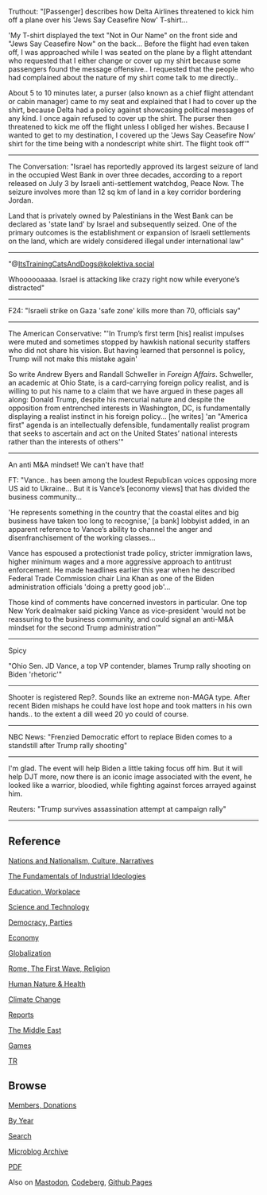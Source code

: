 
Truthout: "[Passenger] describes how Delta Airlines threatened to kick
him off a plane over his 'Jews Say Ceasefire Now' T-shirt...

'My T-shirt displayed the text "Not in Our Name" on the front side and
"Jews Say Ceasefire Now" on the back... Before the flight had even
taken off, I was approached while I was seated on the plane by a
flight attendant who requested that I either change or cover up my
shirt because some passengers found the message offensive.. I
requested that the people who had complained about the nature of my
shirt come talk to me directly..

About 5 to 10 minutes later, a purser (also known as a chief flight
attendant or cabin manager) came to my seat and explained that I had
to cover up the shirt, because Delta had a policy against showcasing
political messages of any kind. I once again refused to cover up the
shirt. The purser then threatened to kick me off the flight unless I
obliged her wishes. Because I wanted to get to my destination, I
covered up the 'Jews Say Ceasefire Now' shirt for the time being with
a nondescript white shirt. The flight took off'"

---

The Conversation: "Israel has reportedly approved its largest seizure
of land in the occupied West Bank in over three decades, according to
a report released on July 3 by Israeli anti-settlement watchdog, Peace
Now. The seizure involves more than 12 sq km of land in a key corridor
bordering Jordan.

Land that is privately owned by Palestinians in the West Bank can be
declared as 'state land' by Israel and subsequently seized. One of the
primary outcomes is the establishment or expansion of Israeli
settlements on the land, which are widely considered illegal under
international law"

---

"@ItsTrainingCatsAndDogs@kolektiva.social

Whoooooaaaa. Israel is attacking like crazy right now while everyone’s distracted"

---

F24: "Israeli strike on Gaza 'safe zone' kills more than 70, officials say"

---

The American Conservative: "'In Trump’s first term [his] realist
impulses were muted and sometimes stopped by hawkish national security
staffers who did not share his vision. But having learned that
personnel is policy, Trump will not make this mistake again'

So write Andrew Byers and Randall Schweller in *Foreign Affairs*.
Schweller, an academic at Ohio State, is a card-carrying foreign
policy realist, and is willing to put his name to a claim that we have
argued in these pages all along: Donald Trump, despite his mercurial
nature and despite the opposition from entrenched interests in
Washington, DC, is fundamentally displaying a realist instinct in his
foreign policy... [he writes] 'an "America first" agenda is an
intellectually defensible, fundamentally realist program that seeks to
ascertain and act on the United States’ national interests rather than
the interests of others'"

---

An anti M&A mindset! We can't have that!

FT: "Vance.. has been among the loudest Republican voices opposing
more US aid to Ukraine... But it is Vance’s [economy views] that has
divided the business community...

'He represents something in the country that the coastal elites and
big business have taken too long to recognise,' [a bank] lobbyist
added, in an apparent reference to Vance’s ability to channel the
anger and disenfranchisement of the working classes...

Vance has espoused a protectionist trade policy, stricter immigration
laws, higher minimum wages and a more aggressive approach to antitrust
enforcement. He made headlines earlier this year when he described
Federal Trade Commission chair Lina Khan as one of the Biden
administration officials 'doing a pretty good job'...

Those kind of comments have concerned investors in particular. One top
New York dealmaker said picking Vance as vice-president 'would not be
reassuring to the business community, and could signal an anti-M&A
mindset for the second Trump administration'"

---

Spicy

"Ohio Sen. JD Vance, a top VP contender, blames Trump rally shooting
on Biden 'rhetoric'"

---

Shooter is registered Rep?. Sounds like an extreme non-MAGA
type. After recent Biden mishaps he could have lost hope and took
matters in his own hands..  to the extent a dill weed 20 yo could of
course.

---

NBC News: "Frenzied Democratic effort to replace Biden comes to a
standstill after Trump rally shooting"

---

I'm glad. The event will help Biden a little taking focus off him. But
it will help DJT more, now there is an iconic image associated with
the event, he looked like a warrior, bloodied, while fighting against
forces arrayed against him.

Reuters: "Trump survives assassination attempt at campaign rally"

---

## Reference

[Nations and Nationalism, Culture, Narratives](0119/2013/02/nations-and-nationalism.html)

[The Fundamentals of Industrial Ideologies](0119/2011/04/fundamentals-of-industrial-ideologies.html)

[Education, Workplace](0119/2017/09/education-workplace.html)

[Science and Technology](0119/2018/09/science-technology.html)

[Democracy, Parties](0119/2016/11/democracy.html)

[Economy](2021/01/economy.html)

[Globalization](0119/2018/09/globalization.html)

[Rome, The First Wave, Religion](0119/2017/12/rome.html)

[Human Nature & Health](2020/07/human-nature.html)

[Climate Change](2022/01/climate.html)

[Reports](2021/01/reports.html)

[The Middle East](0119/2019/07/middleeast.html)

[Games](2024/06/games.html)

[TR](../tr/index.html)

## Browse

[Members, Donations](2022/08/members.html)

[By Year](years.html)

[Search](https://muratk5n.github.io/thirdwave/en/search.html)

[Microblog Archive](mbl/index.html)

[PDF](https://www.dropbox.com/scl/fi/8kl0sla1booo83zeb28dn/tw-all.pdf?rlkey=p9r319p8jbzak5du3dasju05y&st=28wknfsp&raw=1)

Also on 
[Mastodon](https://fosstodon.org/@muratk5n),
[Codeberg](https://muratk5n.codeberg.page/en/),
[Github Pages](https://muratk5n.github.io/thirdwave/en/)

